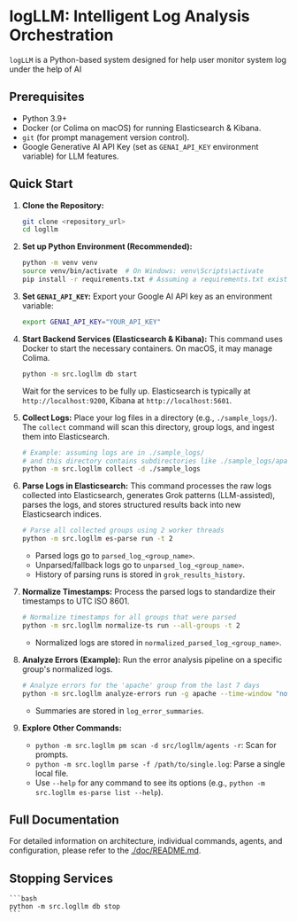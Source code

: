 # logLLM: Intelligent Log Analysis Orchestration

`logLLM` is a Python-based system designed for help user monitor system log under the help of AI

## Prerequisites

- Python 3.9+
- Docker (or Colima on macOS) for running Elasticsearch & Kibana.
- `git` (for prompt management version control).
- Google Generative AI API Key (set as `GENAI_API_KEY` environment variable) for LLM features.

## Quick Start

1.  **Clone the Repository:**

    ```bash
    git clone <repository_url>
    cd logllm
    ```

2.  **Set up Python Environment (Recommended):**

    ```bash
    python -m venv venv
    source venv/bin/activate  # On Windows: venv\Scripts\activate
    pip install -r requirements.txt # Assuming a requirements.txt exists
    ```

3.  **Set `GENAI_API_KEY`:**
    Export your Google AI API key as an environment variable:

    ```bash
    export GENAI_API_KEY="YOUR_API_KEY"
    ```

4.  **Start Backend Services (Elasticsearch & Kibana):**
    This command uses Docker to start the necessary containers. On macOS, it may manage Colima.

    ```bash
    python -m src.logllm db start
    ```

    Wait for the services to be fully up. Elasticsearch is typically at `http://localhost:9200`, Kibana at `http://localhost:5601`.

5.  **Collect Logs:**
    Place your log files in a directory (e.g., `./sample_logs/`). The `collect` command will scan this directory, group logs, and ingest them into Elasticsearch.

    ```bash
    # Example: assuming logs are in ./sample_logs/
    # and this directory contains subdirectories like ./sample_logs/apache/, ./sample_logs/hadoop/
    python -m src.logllm collect -d ./sample_logs
    ```

6.  **Parse Logs in Elasticsearch:**
    This command processes the raw logs collected into Elasticsearch, generates Grok patterns (LLM-assisted), parses the logs, and stores structured results back into new Elasticsearch indices.

    ```bash
    # Parse all collected groups using 2 worker threads
    python -m src.logllm es-parse run -t 2
    ```

    - Parsed logs go to `parsed_log_<group_name>`.
    - Unparsed/fallback logs go to `unparsed_log_<group_name>`.
    - History of parsing runs is stored in `grok_results_history`.

7.  **Normalize Timestamps:**
    Process the parsed logs to standardize their timestamps to UTC ISO 8601.

    ```bash
    # Normalize timestamps for all groups that were parsed
    python -m src.logllm normalize-ts run --all-groups -t 2
    ```

    - Normalized logs are stored in `normalized_parsed_log_<group_name>`.

8.  **Analyze Errors (Example):**
    Run the error analysis pipeline on a specific group's normalized logs.

    ```bash
    # Analyze errors for the 'apache' group from the last 7 days
    python -m src.logllm analyze-errors run -g apache --time-window "now-7d"
    ```

    - Summaries are stored in `log_error_summaries`.

9.  **Explore Other Commands:**
    - `python -m src.logllm pm scan -d src/logllm/agents -r`: Scan for prompts.
    - `python -m src.logllm parse -f /path/to/single.log`: Parse a single local file.
    - Use `--help` for any command to see its options (e.g., `python -m src.logllm es-parse list --help`).

## Full Documentation

For detailed information on architecture, individual commands, agents, and configuration, please refer to the [./doc/README.md](./doc/README.md).

## Stopping Services

    ```bash
    python -m src.logllm db stop
    ```
